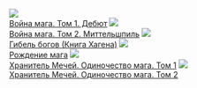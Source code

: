 ![](/books/sf_epic/Ник%20Перумов/Война%20мага.%20Том%201.%20Дебют.jpg)  
[Война мага. Том 1. Дебют](/books/sf_epic/Ник%20Перумов/Война%20мага.%20Том%201.%20Дебют)
![](/books/sf_epic/Ник%20Перумов/Война%20мага.%20Том%202.%20Миттельшпиль.jpg)  
[Война мага. Том 2. Миттельшпиль](/books/sf_epic/Ник%20Перумов/Война%20мага.%20Том%202.%20Миттельшпиль)
![](/books/sf_epic/Ник%20Перумов/Гибель%20богов%20(Книга%20Хагена).jpg)  
[Гибель богов (Книга Хагена)](/books/sf_epic/Ник%20Перумов/Гибель%20богов%20(Книга%20Хагена))
![](/books/sf_epic/Ник%20Перумов/Рождение%20мага.jpg)  
[Рождение мага](/books/sf_epic/Ник%20Перумов/Рождение%20мага)
![](/books/sf_epic/Ник%20Перумов/Хранитель%20Мечей.%20Одиночество%20мага.%20Том%201.jpg)  
[Хранитель Мечей. Одиночество мага. Том 1](/books/sf_epic/Ник%20Перумов/Хранитель%20Мечей.%20Одиночество%20мага.%20Том%201)
![](/books/sf_epic/Ник%20Перумов/Хранитель%20Мечей.%20Одиночество%20мага.%20Том%202.jpg)  
[Хранитель Мечей. Одиночество мага. Том 2](/books/sf_epic/Ник%20Перумов/Хранитель%20Мечей.%20Одиночество%20мага.%20Том%202)